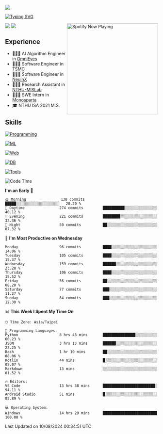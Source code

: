 ![](https://komarev.com/ghpvc/?username=peter0512lee&color=ff69b4)

[![Typing SVG](https://readme-typing-svg.herokuapp.com?color=F742BA&size=20&lines=Hi!+I'm+JYL)](https://git.io/typing-svg)

[<img src="https://spotify-now-playing.peter0512lee.vercel.app/api/spotify-playing" alt="Spotify Now Playing" width="300" align="right" />](https://open.spotify.com/user/21iyoswqgnkoe7peuesmqnhgy)

![](https://leetcard.jacoblin.cool/peter0512lee?theme=dark)
![](https://github-readme-activity-graph.vercel.app/graph?username=peter0512lee&theme=github)

## Experience
- 🧑🏻‍💻 AI Algorithm Engineer in [OmniEyes](https://www.theomnieyes.com/)
- 🧑🏻‍💻 Software Engineer in [TSMC](https://www.tsmc.com/)
- 🧑🏻‍💻 Software Engineer in [NeuinX](https://neuinx.com/)
- 🧑🏻‍💻 Research Assistant in [NTHU-MISLab](https://mislab.cs.nthu.edu.tw/)
- 🧑🏻‍💻 SWE Intern in [Monosparta](https://monosparta.org/)
- 🎓 NTHU ISA 2021 M.S.

## Skills
[![Programming](https://skillicons.dev/icons?i=py,kotlin,js)](https://skillicons.dev)

[![ML](https://skillicons.dev/icons?i=pytorch,opencv,sklearn)](https://skillicons.dev)

[![Web](https://skillicons.dev/icons?i=html,css,react,tailwind,nodejs,vite)](https://skillicons.dev)

[![DB](https://skillicons.dev/icons?i=firebase,sqlite,mysql,mongodb)](https://skillicons.dev)

[![Tools](https://skillicons.dev/icons?i=git,github,githubactions,vercel,docker,kubernetes,vscode,postman,anaconda,androidstudio)](https://skillicons.dev)

<!--
<table><tr><td valign="top" width="50%">

<img src="https://github-readme-stats-sigma-five.vercel.app/api?username=peter0512lee&hide_border=true&show_icons=true&locale=en&layout=compact&theme=dracula" align="left" style="width: 100%" />

</td><td valign="top" width="50%">

<img src="https://github-readme-stats-sigma-five.vercel.app/api/top-langs?username=peter0512lee&hide_border=true&show_icons=true&locale=en&layout=compact&theme=dracula" align="left" style="width: 100%" />

</td></tr></table>  
-->

<!--START_SECTION:waka-->
![Code Time](http://img.shields.io/badge/Code%20Time-1%2C207%20hrs%2016%20mins-blue)

**I'm an Early 🐤** 

```text
🌞 Morning                138 commits         █████░░░░░░░░░░░░░░░░░░░░   20.20 % 
🌆 Daytime                274 commits         ██████████░░░░░░░░░░░░░░░   40.12 % 
🌃 Evening                221 commits         ████████░░░░░░░░░░░░░░░░░   32.36 % 
🌙 Night                  50 commits          ██░░░░░░░░░░░░░░░░░░░░░░░   07.32 % 
```
📅 **I'm Most Productive on Wednesday** 

```text
Monday                   96 commits          ████░░░░░░░░░░░░░░░░░░░░░   14.06 % 
Tuesday                  105 commits         ████░░░░░░░░░░░░░░░░░░░░░   15.37 % 
Wednesday                159 commits         ██████░░░░░░░░░░░░░░░░░░░   23.28 % 
Thursday                 106 commits         ████░░░░░░░░░░░░░░░░░░░░░   15.52 % 
Friday                   56 commits          ██░░░░░░░░░░░░░░░░░░░░░░░   08.20 % 
Saturday                 77 commits          ███░░░░░░░░░░░░░░░░░░░░░░   11.27 % 
Sunday                   84 commits          ███░░░░░░░░░░░░░░░░░░░░░░   12.30 % 
```


📊 **This Week I Spent My Time On** 

```text
🕑︎ Time Zone: Asia/Taipei

💬 Programming Languages: 
Python                   8 hrs 43 mins       ███████████████░░░░░░░░░░   60.23 % 
JSON                     3 hrs 13 mins       ██████░░░░░░░░░░░░░░░░░░░   22.25 % 
Bash                     1 hr 10 mins        ██░░░░░░░░░░░░░░░░░░░░░░░   08.06 % 
Kotlin                   44 mins             █░░░░░░░░░░░░░░░░░░░░░░░░   05.07 % 
Markdown                 13 mins             ░░░░░░░░░░░░░░░░░░░░░░░░░   01.52 % 

🔥 Editors: 
VS Code                  13 hrs 38 mins      ████████████████████████░   94.11 % 
Android Studio           51 mins             █░░░░░░░░░░░░░░░░░░░░░░░░   05.89 % 

💻 Operating System: 
Windows                  14 hrs 29 mins      █████████████████████████   100.00 % 
```


 Last Updated on 10/08/2024 00:34:51 UTC
<!--END_SECTION:waka-->


<!--
**peter0512lee/peter0512lee** is a ✨ _special_ ✨ repository because its `README.md` (this file) appears on your GitHub profile.

